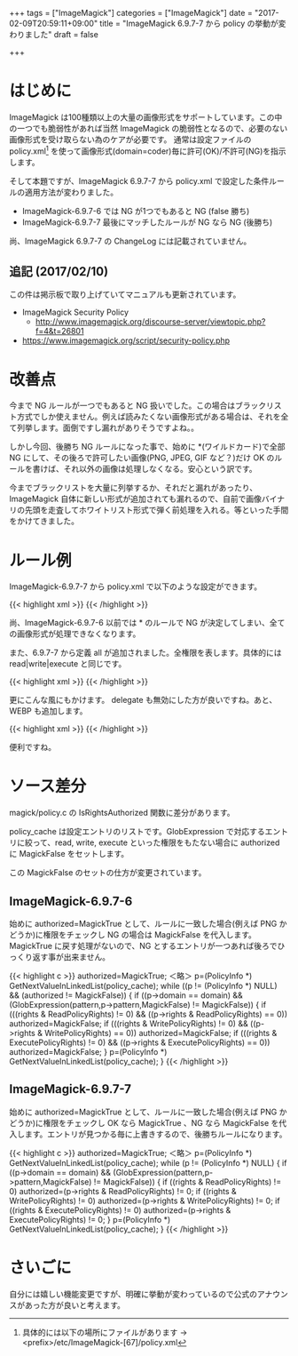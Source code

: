 +++
tags = ["ImageMagick"]
categories = ["ImageMagick"]
date = "2017-02-09T20:59:11+09:00"
title = "ImageMagick 6.9.7-7 から policy の挙動が変わりました"
draft = false

+++

# はじめに

ImageMagick は100種類以上の大量の画像形式をサポートしています。この中の一つでも脆弱性があれば当然 ImageMagick の脆弱性となるので、必要のない画像形式を受け取らない為のケアが必要です。
通常は設定ファイルの policy.xml[^1] を使って画像形式(domain=coder)毎に許可(OK)/不許可(NG)を指示します。

そして本題ですが、ImageMagick 6.9.7-7 から policy.xml で設定した条件ルールの適用方法が変わりました。

- ImageMagick-6.9.7-6 では NG が1つでもあると NG (false 勝ち)
- ImageMagick-6.9.7-7 最後にマッチしたルールが NG なら NG (後勝ち)

尚、ImageMagick 6.9.7-7 の ChangeLog には記載されていません。

## 追記 (2017/02/10)

この件は掲示板で取り上げていてマニュアルも更新されています。

- ImageMagick Security Policy
  - http://www.imagemagick.org/discourse-server/viewtopic.php?f=4&t=26801
- https://www.imagemagick.org/script/security-policy.php

# 改善点

今まで NG ルールが一つでもあると NG 扱いでした。この場合はブラックリスト方式でしか使えません。例えば読みたくない画像形式がある場合は、それを全て列挙します。面倒ですし漏れがありそうですよね。。

しかし今回、後勝ち NG ルールになった事で、始めに *(ワイルドカード)で全部 NG にして、その後ろで許可したい画像(PNG, JPEG, GIF など？)だけ OK のルールを書けば、それ以外の画像は処理しなくなる。安心という訳です。

今までブラックリストを大量に列挙するか、それだと漏れがあったり、ImageMagick 自体に新しい形式が追加されても漏れるので、自前で画像バイナリの先頭を走査してホワイトリスト形式で弾く前処理を入れる。等といった手間をかけてきました。

# ルール例

ImageMagick-6.9.7-7 から policy.xml で以下のような設定ができます。

{{< highlight xml >}}
<policy domain="coder" rights="none" pattern="*" />
<policy domain="coder" rights="read|write" pattern="PNG" />
<policy domain="coder" rights="read|write" pattern="JPEG" />
<policy domain="coder" rights="read|write" pattern="GIF" />
{{< /highlight >}}

尚、ImageMagick-6.9.7-6 以前では * のルールで NG が決定してしまい、全ての画像形式が処理できなくなります。

また、6.9.7-7 から定義 all が追加されました。全権限を表します。具体的には read|write|execute と同じです。

{{< highlight xml >}}
<policy domain="coder" rights="none" pattern="*" />
<policy domain="coder" rights="all" pattern="PNG" />
<policy domain="coder" rights="all" pattern="JPEG" />
<policy domain="coder" rights="all" pattern="GIF" />
{{< /highlight >}}

更にこんな風にもかけます。
delegate も無効にした方が良いですね。あと、WEBP も追加します。

{{< highlight xml >}}
<policy domain="delegate" rights="none" pattern="*" />
<policy domain="coder" rights="none" pattern="*" />
<policy domain="coder" rights="all" pattern="{PNG,JPEG,GIF,WEBP}" />
{{< /highlight >}}

便利ですね。

# ソース差分

magick/policy.c の IsRightsAuthorized 関数に差分があります。

policy_cache は設定エントリのリストです。GlobExpression で対応するエントリに絞って、read, write, execute といった権限をもたない場合に authorized に MagickFalse をセットします。

この MagickFalse のセットの仕方が変更されています。

## ImageMagick-6.9.7-6

始めに authorized=MagickTrue として、ルールに一致した場合(例えば PNG かどうか)に権限をチェックし NG の場合は MagickFalse を代入します。
MagickTrue に戻す処理がないので、NG とするエントリが一つあれば後ろでひっくり返す事が出来ません。

{{< highlight c >}}
authorized=MagickTrue;
＜略＞
p=(PolicyInfo *) GetNextValueInLinkedList(policy_cache);
  while ((p != (PolicyInfo *) NULL) && (authorized != MagickFalse))
{
  if ((p->domain == domain) &&
      (GlobExpression(pattern,p->pattern,MagickFalse) != MagickFalse))
    {
      if (((rights & ReadPolicyRights) != 0) &&
          ((p->rights & ReadPolicyRights) == 0))
        authorized=MagickFalse;
      if (((rights & WritePolicyRights) != 0) &&
          ((p->rights & WritePolicyRights) == 0))
        authorized=MagickFalse;
      if (((rights & ExecutePolicyRights) != 0) &&
          ((p->rights & ExecutePolicyRights) == 0))
        authorized=MagickFalse;
    }
  p=(PolicyInfo *) GetNextValueInLinkedList(policy_cache);
}
{{< /highlight >}}

## ImageMagick-6.9.7-7

始めに authorized=MagickTrue として、ルールに一致した場合(例えば PNG かどうか)に権限をチェックし OK なら MagickTrue 、NG なら MagickFalse を代入します。エントリが見つかる毎に上書きするので、後勝ちルールになります。

{{< highlight c >}}
authorized=MagickTrue;
＜略＞
p=(PolicyInfo *) GetNextValueInLinkedList(policy_cache);
while (p != (PolicyInfo *) NULL)
{
  if ((p->domain == domain) &&
      (GlobExpression(pattern,p->pattern,MagickFalse) != MagickFalse))
    {
      if ((rights & ReadPolicyRights) != 0)
        authorized=(p->rights & ReadPolicyRights) != 0;
      if ((rights & WritePolicyRights) != 0)
        authorized=(p->rights & WritePolicyRights) != 0;
      if ((rights & ExecutePolicyRights) != 0)
        authorized=(p->rights & ExecutePolicyRights) != 0;
    }
  p=(PolicyInfo *) GetNextValueInLinkedList(policy_cache);
}
{{< /highlight >}}

# さいごに

自分には嬉しい機能変更ですが、明確に挙動が変わっているので公式のアナウンスがあった方が良いと考えます。

[^1]: 具体的には以下の場所にファイルがあります → &lt;prefix&gt;/etc/ImageMagick-[67]/policy.xml
